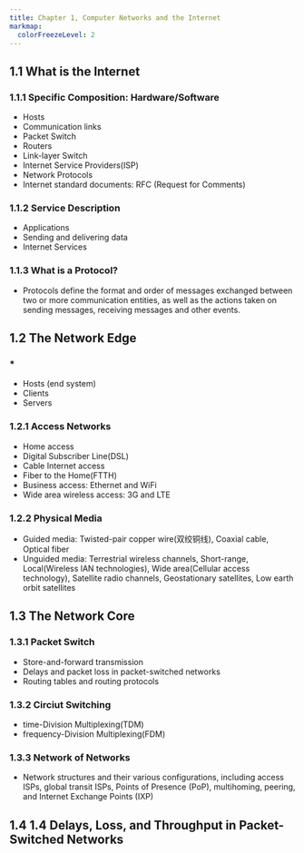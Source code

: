 ```yaml
---
title: Chapter 1, Computer Networks and the Internet 
markmap:
  colorFreezeLevel: 2
---
```


## 1.1 What is the Internet

### 1.1.1 Specific Composition: Hardware/Software
- Hosts
- Communication links
- Packet Switch
- Routers
- Link-layer Switch
- Internet Service Providers(ISP)
- Network Protocols
- Internet standard documents: RFC (Request for Comments)

### 1.1.2 Service Description
- Applications
- Sending and delivering data
- Internet Services

### 1.1.3 What is a Protocol?
- Protocols define the format and order of messages exchanged between two or more communication entities, as well as the actions taken on sending messages, receiving messages and other events.

## 1.2 The Network Edge

### *
- Hosts (end system)
- Clients
- Servers

### 1.2.1 Access Networks
- Home access
- Digital Subscriber Line(DSL)
- Cable Internet access
- Fiber to the Home(FTTH)
- Business access: Ethernet and WiFi
- Wide area wireless access: 3G and LTE

### 1.2.2 Physical Media
- Guided media: Twisted-pair copper wire(双绞铜线), Coaxial cable, Optical fiber
- Unguided media: Terrestrial wireless channels, Short-range, Local(Wireless lAN technologies), Wide area(Cellular access technology), Satellite radio channels, Geostationary satellites, Low earth orbit satellites


## 1.3 The Network Core

### 1.3.1 Packet Switch
- Store-and-forward transmission
- Delays and packet loss in packet-switched networks
- Routing tables and routing protocols

### 1.3.2 Circiut Switching
- time-Division Multiplexing(TDM)
- frequency-Division Multiplexing(FDM)

### 1.3.3 Network of Networks
- Network structures and their various configurations, including access ISPs, global transit ISPs, Points of Presence (PoP), multihoming, peering, and Internet Exchange Points (IXP)

## 1.4 1.4 Delays, Loss, and Throughput in Packet-Switched Networks
